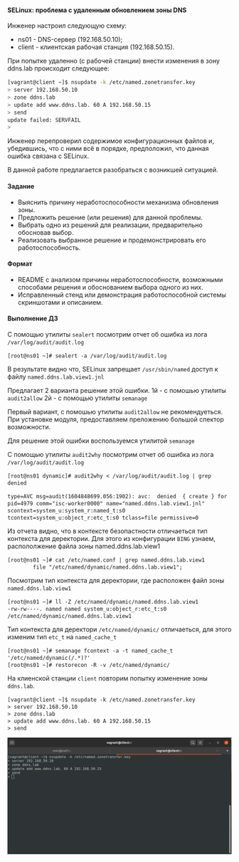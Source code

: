 #### SELinux: проблема с удаленным обновлением зоны DNS

Инженер настроил следующую схему:

- ns01 - DNS-сервер (192.168.50.10);
- client - клиентская рабочая станция (192.168.50.15).

При попытке удаленно (с рабочей станции) внести изменения в зону ddns.lab происходит следующее:
```bash
[vagrant@client ~]$ nsupdate -k /etc/named.zonetransfer.key
> server 192.168.50.10
> zone ddns.lab
> update add www.ddns.lab. 60 A 192.168.50.15
> send
update failed: SERVFAIL
>
```
Инженер перепроверил содержимое конфигурационных файлов и, убедившись, что с ними всё в порядке, предположил, что данная ошибка связана с SELinux.

В данной работе предлагается разобраться с возникшей ситуацией.


#### Задание

- Выяснить причину неработоспособности механизма обновления зоны.
- Предложить решение (или решения) для данной проблемы.
- Выбрать одно из решений для реализации, предварительно обосновав выбор.
- Реализовать выбранное решение и продемонстрировать его работоспособность.


#### Формат

- README с анализом причины неработоспособности, возможными способами решения и обоснованием выбора одного из них.
- Исправленный стенд или демонстрация работоспособной системы скриншотами и описанием.

#### Выполнение ДЗ
С помощью утилиты `sealert` посмотрим отчет об ошибка из лога `/var/log/audit/audit.log`

```
[root@ns01 ~]# sealert -a /var/log/audit/audit.log
```
В результате видно что, SELinux запрещает  `/usr/sbin/named` доступ к файлу `named.ddns.lab.view1.jnl`

Предлагает 2 варианта решение этой ошибки.
1й - с помошью утилиты `audit2allow`
2й - с помощью утилиты `semanage`

Первый вариант, с помошью утилиты `audit2allow` не рекомендуеться. При установке модуля, предоставляем преложению большой спектор возможности.

Для решение этой ошибки воспользуемся утилитой `semanage`

С помощью утилиты `audit2why` посмотрим отчет об ошибка из лога `/var/log/audit/audit.log`

```
[root@ns01 dynamic]# audit2why < /var/log/audit/audit.log | grep denied
```
```
type=AVC msg=audit(1604848699.056:1902): avc:  denied  { create } for  pid=4979 comm="isc-worker0000" name="named.ddns.lab.view1.jnl" scontext=system_u:system_r:named_t:s0 tcontext=system_u:object_r:etc_t:s0 tclass=file permissive=0
```
Из отчета видно, что в контексте безопастности отличаеться тип контекста для деректории. Для этого из конфигурации `BING` узнаем, распололжение файла зоны named.ddns.lab.view1

```
[root@ns01 ~]# cat /etc/named.conf | grep named.ddns.lab.view1
        file "/etc/named/dynamic/named.ddns.lab.view1";
```
Посмотрим тип контекста для деректории, где расположен файл зоны `named.ddns.lab.view1`
```
[root@ns01 ~]# ll -Z /etc/named/dynamic/named.ddns.lab.view1
-rw-rw----. named named system_u:object_r:etc_t:s0       /etc/named/dynamic/named.ddns.lab.view1
```

Тип контекста для деректори `/etc/named/dynamic/` отличаеться, для этого изменим тип `etc_t` на `named_cache_t`
```
[root@ns01 ~]# semanage fcontext -a -t named_cache_t '/etc/named/dynamic(/.*)?'
[root@ns01 ~]# restorecon -R -v /etc/named/dynamic/
```

На клиенской станции `client` повторим попытку изменение зоны `ddns.lab`.

```
[vagrant@client ~]$ nsupdate -k /etc/named.zonetransfer.key
> server 192.168.50.10
> zone ddns.lab
> update add www.ddns.lab. 60 A 192.168.50.15
> send
```

![alt text](screenshots/17-6.png)

